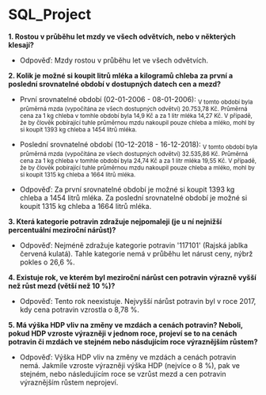# SQL_Project

**1. Rostou v průběhu let mzdy ve všech odvětvích, nebo v některých klesají?**
- Odpověď: Mzdy rostou v průběhu let ve všech odvětvích.

**2. Kolik je možné si koupit litrů mléka a kilogramů chleba za první a poslední srovnatelné období v dostupných datech cen a mezd?**
  * První srovnatelné období (02-01-2006 - 08-01-2006):
      <sub>V tomto období byla průměrná mzda (vypočítána ze všech dostupných odvětví) 20.753,78 Kč.
      Průměrná cena za 1 kg chleba v tomhle období byla 14,9 Kč a za 1 litr mléka 14,27 Kč.
      V případě, že by člověk pobírající tuhle průměrnou mzdu nakoupil pouze chleba a mléko, mohl by si koupit 1393 kg chleba a 1454 litrů mléka.</sub>
   
  * Poslední srovnatelné období (10-12-2018 - 16-12-2018):
      <sub>V tomto období byla průměrná mzda (vypočítána ze všech dostupných odvětví) 32.535,86 Kč. 
      Průměrná cena za 1 kg chleba v tomhle období byla 24,74 Kč a za 1 litr mléka 19,55 Kč.
      V případě, že by člověk pobírající tuhle průměrnou mzdu nakoupil pouze chleba a mléko, mohl by si koupit 1315 kg chleba a 1664 litrů mléka.</sub>
   
- Odpověď: Za první srovnatelné období je možné si koupit 1393 kg chleba a 1454 litrů mléka. 
           Za poslední srovnatelné období je možné si koupit 1315 kg chleba a 1664 litrů mléka.
    
**3. Která kategorie potravin zdražuje nejpomaleji (je u ní nejnižší percentuální meziroční nárůst)?**
- Odpověď: Nejméně zdražuje kategorie potravin '117101' (Rajská jablka červená kulatá). Tahle kategorie nemá v průběhu let nárust ceny, nýbrž pokles o 26,6 %.

**4. Existuje rok, ve kterém byl meziroční nárůst cen potravin výrazně vyšší než růst mezd (větší než 10 %)?**
- Odpověď: Tento rok neexistuje. Nejvyšší nárůst potravin byl v roce 2017, kdy cena potravin vzrostla o 8,78 %.

**5. Má výška HDP vliv na změny ve mzdách a cenách potravin? Neboli, pokud HDP vzroste výrazněji v jednom roce, 
   projeví se to na cenách potravin či mzdách ve stejném nebo násdujícím roce výraznějším růstem?**
- Odpověď: Výška HDP vliv na změny ve mzdách a cenách potravin nemá. Jakmile vzroste výrazněji výška HDP (nejvíce o 8 %), pak ve stejném, nebo následujícím roce
            se vzrůst mezd a cen potravin výraznějším růstem neprojeví.
